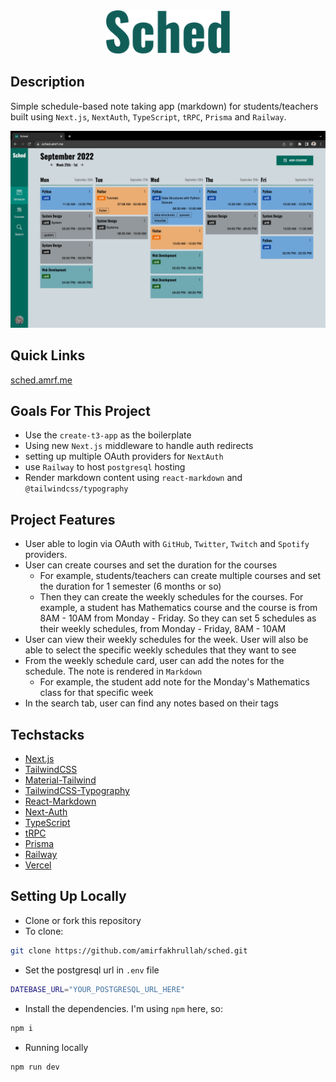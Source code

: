 <div align="center">
  <img src="./public/sched-readme.png" alt="sched-logo-readme" height="70" />
</div>

## Description

Simple schedule-based note taking app (markdown) for students/teachers built using `Next.js`, `NextAuth`, `TypeScript`, `tRPC`, `Prisma` and `Railway`.

![sched](./public/sched-min.png)

## Quick Links

[sched.amrf.me](https://sched.amrf.me)

## Goals For This Project

- Use the `create-t3-app` as the boilerplate
- Using new `Next.js` middleware to handle auth redirects
- setting up multiple OAuth providers for `NextAuth`
- use `Railway` to host `postgresql` hosting
- Render markdown content using `react-markdown` and `@tailwindcss/typography`

## Project Features

- User able to login via OAuth with `GitHub`, `Twitter`, `Twitch` and `Spotify` providers.
- User can create courses and set the duration for the courses
  - For example, students/teachers can create multiple courses and set the duration for 1 semester (6 months or so)
  - Then they can create the weekly schedules for the courses. For example, a student has Mathematics course and the course is from 8AM - 10AM from Monday - Friday. So they can set 5 schedules as their weekly schedules, from Monday - Friday, 8AM - 10AM
- User can view their weekly schedules for the week. User will also be able to select the specific weekly schedules that they want to see
- From the weekly schedule card, user can add the notes for the schedule. The note is rendered in `Markdown`
  - For example, the student add note for the Monday's Mathematics class for that specific week
- In the search tab, user can find any notes based on their tags

## Techstacks

- [Next.js](https://nextjs.org/)
- [TailwindCSS](https://tailwindcss.com/)
- [Material-Tailwind](https://www.material-tailwind.com/)
- [TailwindCSS-Typography](https://tailwindcss.com/docs/typography-plugin)
- [React-Markdown](https://github.com/remarkjs/react-markdown)
- [Next-Auth](https://next-auth.js.org/)
- [TypeScript](https://www.typescriptlang.org/)
- [tRPC](https://trpc.io/)
- [Prisma](https://www.prisma.io/)
- [Railway](https://railway.app/)
- [Vercel](https://vercel.com/)

## Setting Up Locally

- Clone or fork this repository
- To clone:

```bash
git clone https://github.com/amirfakhrullah/sched.git
```

- Set the postgresql url in `.env` file
```bash
DATEBASE_URL="YOUR_POSTGRESQL_URL_HERE"
```

- Install the dependencies. I'm using `npm` here, so:
```bash
npm i
```

- Running locally
```bash
npm run dev
```